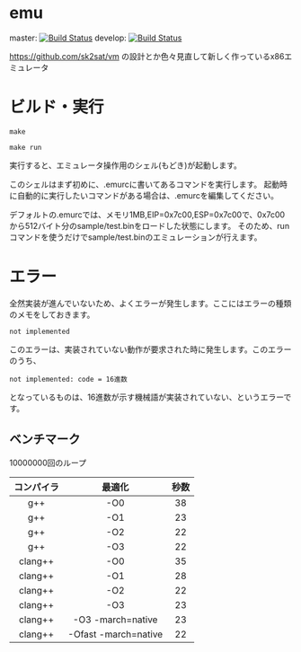# emu

master: [![Build Status](https://api.travis-ci.org/sk2sat/emu.svg?branch=master)](https://travis-ci.org/sk2sat/emu)
develop: [![Build Status](https://api.travis-ci.org/sk2sat/emu.svg?branch=develop)](https://travis-ci.org/sk2sat/emu)

https://github.com/sk2sat/vm の設計とか色々見直して新しく作っているx86エミュレータ

# ビルド・実行

```
make
```

```
make run
```

実行すると、エミュレータ操作用のシェル(もどき)が起動します。

このシェルはまず初めに、.emurcに書いてあるコマンドを実行します。
起動時に自動的に実行したいコマンドがある場合は、.emurcを編集してください。

デフォルトの.emurcでは、メモリ1MB,EIP=0x7c00,ESP=0x7c00で、0x7c00から512バイト分のsample/test.binをロードした状態にします。
そのため、runコマンドを使うだけでsample/test.binのエミュレーションが行えます。

# エラー
全然実装が進んでいないため、よくエラーが発生します。ここにはエラーの種類のメモをしておきます。

```
not implemented
```

このエラーは、実装されていない動作が要求された時に発生します。このエラーのうち、

```
not implemented: code = 16進数
```

となっているものは、16進数が示す機械語が実装されていない、というエラーです。

## ベンチマーク
10000000回のループ

| コンパイラ |        最適化        | 秒数 |
|:----------:|:--------------------:|:----:|
| g++        | -O0                  | 38   |
| g++        | -O1                  | 23   |
| g++        | -O2                  | 22   |
| g++        | -O3                  | 22   |
| clang++    | -O0                  | 35   |
| clang++    | -O1                  | 28   |
| clang++    | -O2                  | 22   |
| clang++    | -O3                  | 23   |
| clang++    | -O3 -march=native    | 23   |
| clang++    | -Ofast -march=native | 22   |
